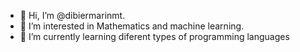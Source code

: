 - 👋 Hi, I’m @dibiermarinmt. 
- 👀 I’m interested in Mathematics and machine learning.
- 🌱 I’m currently learning diferent types of programming languages


<!---
dibiermarinmt/dibiermarinmt is a ✨ special ✨ repository because its `README.md` (this file) appears on your GitHub profile.
You can click the Preview link to take a look at your changes.
--->
